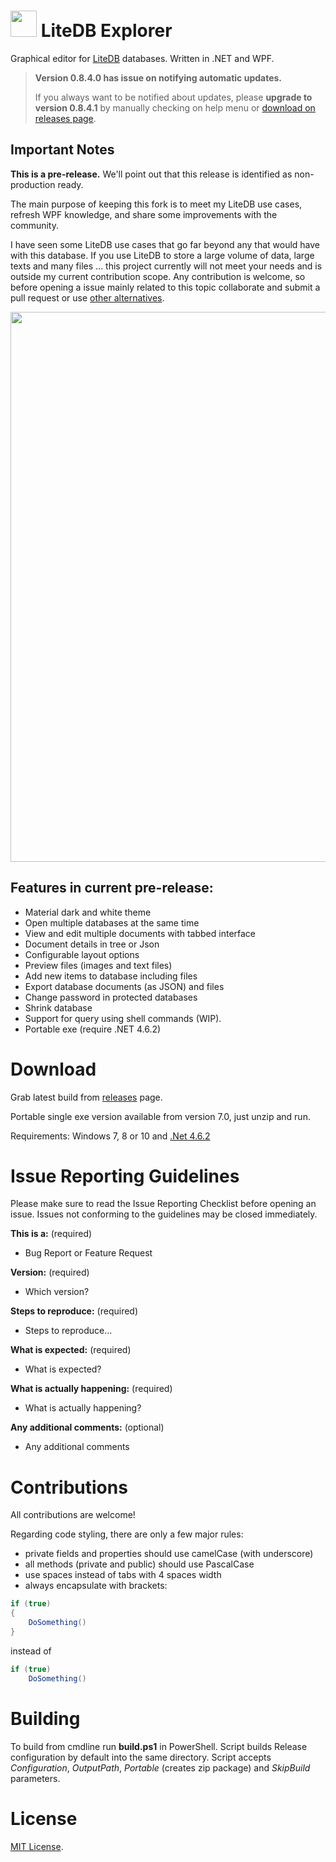 
# <img src="https://raw.githubusercontent.com/julianpaulozzi/LiteDbExplorer/master/source/LiteDbExplorer/Images/icon.png" height="42">  LiteDB Explorer
Graphical editor for [LiteDB](https://github.com/mbdavid/LiteDB) databases. Written in .NET and WPF.



> **Version 0.8.4.0 has issue on notifying automatic updates.**
>
> If you always want to be notified about updates, please **upgrade to version 0.8.4.1** by manually checking on help menu or [download on releases page](<https://github.com/julianpaulozzi/LiteDbExplorer/releases>).



## Important Notes

**This is a pre-release.** We'll point out that this release is identified as non-production ready.

The main purpose of keeping this fork is to meet my LiteDB use cases, refresh WPF knowledge, and share some improvements with the community.

I have seen some LiteDB use cases that go far beyond any that would have with this database. If you use LiteDB to store a large volume of data, large texts and many files ... this project currently will not meet your needs and is outside my current contribution scope. Any contribution is welcome, so before opening a issue mainly related to this topic collaborate and submit a pull request or use [other alternatives](https://github.com/mbdavid/LiteDB#3rd-party-tools-for-litedb).

<p>
<img align="center" src="https://raw.githubusercontent.com/julianpaulozzi/LiteDbExplorer/master/web/screen_01.png" width="880" >
</p>

## Features in current pre-release:
* Material dark and white theme
* Open multiple databases at the same time
* View and edit multiple documents with tabbed interface
* Document details in tree or Json
* Configurable layout options
* Preview files (images and text files)
* Add new items to database including files
* Export database documents (as JSON) and files
* Change password in protected databases
* Shrink database
* Support for query using shell commands (WIP).
* Portable exe (require .NET 4.6.2)

# Download

Grab latest build from [releases](https://github.com/julianpaulozzi/LiteDbExplorer/releases) page.

Portable single exe version available from version 7.0, just unzip and run.

Requirements: Windows 7, 8 or 10 and [.Net 4.6.2](https://www.microsoft.com/en-us/download/details.aspx?id=53344)

# Issue Reporting Guidelines

Please make sure to read the Issue Reporting Checklist before opening an issue. Issues not conforming to the guidelines may be closed immediately.

**This is a:** (required)  
- Bug Report or Feature Request

**Version:** (required)  
- Which version?

**Steps to reproduce:** (required) 
- Steps to reproduce...

**What is expected:** (required)  
- What is expected?

**What is actually happening:** (required)  
- What is actually happening?

**Any additional comments:** (optional)  
- Any additional comments 

# Contributions

All contributions are welcome!

Regarding code styling, there are only a few major rules:
* private fields and properties should use camelCase (with underscore)
* all methods (private and public) should use PascalCase
* use spaces instead of tabs with 4 spaces width
* always encapsulate with brackets:
```cs
if (true)
{
    DoSomething()
}
```
instead of 
```cs
if (true)
    DoSomething()
```

# Building

To build from cmdline run **build.ps1** in PowerShell. Script builds Release configuration by default into the same directory. Script accepts *Configuration*, *OutputPath*, *Portable* (creates zip package) and *SkipBuild* parameters.

# License
[MIT License](http://opensource.org/licenses/MIT).